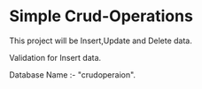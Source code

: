 # Simple Crud-Operations

This project will be Insert,Update and Delete data.

Validation for Insert data.  

Database Name :- "crudoperaion".
